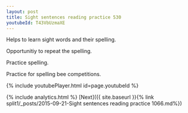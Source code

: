 ```yaml
---
layout: post
title: Sight sentences reading practice 530
youtubeId: T43VbUzmaXE
---
```

 
 
Helps to learn sight words and their spelling.

Opportunitiy to repeat the spelling. 

Practice spelling. 
 
Practice for spelling bee competitions. 
 
{% include youtubePlayer.html id=page.youtubeId %}
 
 
{% include analytics.html %} 
[Next]({{ site.baseurl }}{% link  split1/_posts/2015-09-21-Sight sentences reading practice 1066.md%})
 
